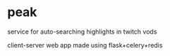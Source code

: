 # peak
service for auto-searching highlights in twitch vods

client-server web app made using flask+celery+redis
